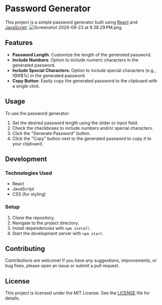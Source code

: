 # Password Generator

This project is a simple password generator built using [React](https://reactjs.org/) and [JavaScript](https://developer.mozilla.org/en-US/docs/Web/JavaScript).
![Screenshot 2024-06-23 at 9.38.29 PM.png](src%2Fassets%2FScreenshot%202024-06-23%20at%209.38.29%E2%80%AFPM.png)
## Features

- **Password Length**: Customize the length of the generated password.
- **Include Numbers**: Option to include numeric characters in the generated password.
- **Include Special Characters**: Option to include special characters (e.g., !@#$%) in the generated password.
- **Copy Button**: Easily copy the generated password to the clipboard with a single click.

## Usage

To use the password generator:

1. Set the desired password length using the slider or input field.
2. Check the checkboxes to include numbers and/or special characters.
3. Click the "Generate Password" button.
4. Click the "Copy" button next to the generated password to copy it to your clipboard.

## Development

### Technologies Used

- React
- JavaScript
- CSS (for styling)

### Setup

1. Clone the repository.
2. Navigate to the project directory.
3. Install dependencies with `npm install`.
4. Start the development server with `npm start`.

## Contributing

Contributions are welcome! If you have any suggestions, improvements, or bug fixes, please open an issue or submit a pull request.

## License

This project is licensed under the MIT License. See the [LICENSE](./LICENSE) file for details.